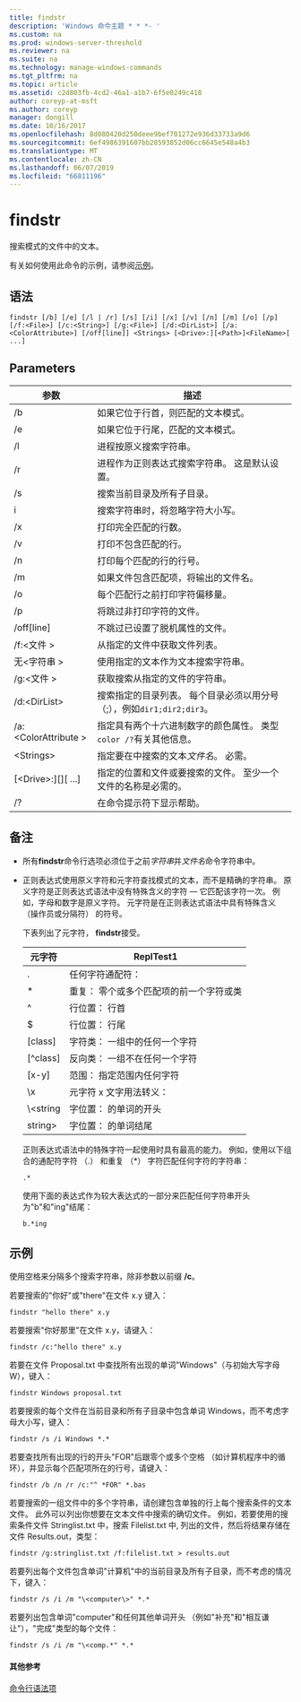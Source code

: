 ```yaml
---
title: findstr
description: 'Windows 命令主题 * * *- '
ms.custom: na
ms.prod: windows-server-threshold
ms.reviewer: na
ms.suite: na
ms.technology: manage-windows-commands
ms.tgt_pltfrm: na
ms.topic: article
ms.assetid: c2d803fb-4cd2-46a1-a1b7-6f5e0249c418
author: coreyp-at-msft
ms.author: coreyp
manager: dongill
ms.date: 10/16/2017
ms.openlocfilehash: 8d080420d250deee9bef701272e936d33733a9d6
ms.sourcegitcommit: 6ef4986391607bb28593852d06cc6645e548a4b3
ms.translationtype: MT
ms.contentlocale: zh-CN
ms.lasthandoff: 06/07/2019
ms.locfileid: "66811196"
---
```

# <a name="findstr"></a>findstr

搜索模式的文件中的文本。

有关如何使用此命令的示例，请参阅[示例](#examples)。

## <a name="syntax"></a>语法

```
findstr [/b] [/e] [/l | /r] [/s] [/i] [/x] [/v] [/n] [/m] [/o] [/p] [/f:<File>] [/c:<String>] [/g:<File>] [/d:<DirList>] [/a:<ColorAttribute>] [/off[line]] <Strings> [<Drive>:][<Path>]<FileName>[ ...]
```

## <a name="parameters"></a>Parameters

|参数|描述|
|---------|-----------|
|/b|如果它位于行首，则匹配的文本模式。|
|/e|如果它位于行尾，匹配的文本模式。|
|/l|进程按原义搜索字符串。|
|/r|进程作为正则表达式搜索字符串。 这是默认设置。|
|/s|搜索当前目录及所有子目录。|
|i|搜索字符串时，将忽略字符大小写。|
|/x|打印完全匹配的行数。|
|/v|打印不包含匹配的行。|
|/n|打印每个匹配的行的行号。|
|/m|如果文件包含匹配项，将输出的文件名。|
|/o|每个匹配行之前打印字符偏移量。|
|/p|将跳过非打印字符的文件。|
|/off[line]|不跳过已设置了脱机属性的文件。|
|/f:\<文件 >|从指定的文件中获取文件列表。|
|无\<字符串 >|使用指定的文本作为文本搜索字符串。|
|/g:\<文件 >|获取搜索从指定的文件的字符串。|
|/d:\<DirList>|搜索指定的目录列表。 每个目录必须以用分号 （;），例如`dir1;dir2;dir3`。|
|/a:\<ColorAttribute >|指定具有两个十六进制数字的颜色属性。 类型`color /?`有关其他信息。|
|\<Strings>|指定要在中搜索的文本*文件名*。 必需。|
|[\<Drive>:][<Path>]<FileName>[ ...]|指定的位置和文件或要搜索的文件。 至少一个文件的名称是必需的。|
|/?|在命令提示符下显示帮助。|

## <a name="remarks"></a>备注

- 所有**findstr**命令行选项必须位于之前*字符串*并*文件名*命令字符串中。
- 正则表达式使用原义字符和元字符查找模式的文本，而不是精确的字符串。 原义字符是正则表达式语法中没有特殊含义的字符 — 它匹配该字符一次。 例如，字母和数字是原义字符。 元字符是在正则表达式语法中具有特殊含义 （操作员或分隔符） 的符号。

  下表列出了元字符， **findstr**接受。  

  |元字符|ReplTest1|
  |-------------|-----|
  |.|任何字符通配符：|
  |*|重复： 零个或多个匹配项的前一个字符或类|
  |^|行位置： 行首|
  |$|行位置： 行尾|
  |[class]|字符类： 一组中的任何一个字符|
  |[^class]|反向类： 一组不在任何一个字符|
  |[x-y]|范围： 指定范围内任何字符|
  |\x|元字符 x 文字用法转义：|
  |\\<string|字位置： 的单词的开头|
  |string\>|字位置： 的单词结尾|

  正则表达式语法中的特殊字符一起使用时具有最高的能力。 例如，使用以下组合的通配符字符 （.） 和重复 （*） 字符匹配任何字符的字符串：

  ```
  .*
  ``` 

  使用下面的表达式作为较大表达式的一部分来匹配任何字符串开头为"b"和"ing"结尾： 

  ```
  b.*ing
  ```

## <a name="examples"></a>示例

使用空格来分隔多个搜索字符串，除非参数以前缀 **/c**。

若要搜索的"你好"或"there"在文件 x.y 键入：

```
findstr "hello there" x.y 
```

若要搜索"你好那里"在文件 x.y，请键入：

```
findstr /c:"hello there" x.y 
```

若要在文件 Proposal.txt 中查找所有出现的单词"Windows"（与初始大写字母 W），键入：

```
findstr Windows proposal.txt 
```

若要搜索的每个文件在当前目录和所有子目录中包含单词 Windows，而不考虑字母大小写，键入：

```
findstr /s /i Windows *.* 
```

若要查找所有出现的行的开头"FOR"后跟零个或多个空格 （如计算机程序中的循环），并显示每个匹配项所在的行号，请键入：

```
findstr /b /n /r /c:"^ *FOR" *.bas 
```

若要搜索的一组文件中的多个字符串，请创建包含单独的行上每个搜索条件的文本文件。 此外可以列出你想要在文本文件中搜索的确切文件。 例如，若要使用的搜索条件文件 Stringlist.txt 中，搜索 Filelist.txt 中, 列出的文件，然后将结果存储在文件 Results.out，类型：

```
findstr /g:stringlist.txt /f:filelist.txt > results.out 
```

若要列出每个文件包含单词"计算机"中的当前目录及所有子目录，而不考虑的情况下，键入：

```
findstr /s /i /m "\<computer\>" *.*
```

若要列出包含单词"computer"和任何其他单词开头 （例如"补充"和"相互谦让"），"完成"类型的每个文件：

```
findstr /s /i /m "\<comp.*" *.*
```

#### <a name="additional-references"></a>其他参考

[命令行语法项](command-line-syntax-key.md)